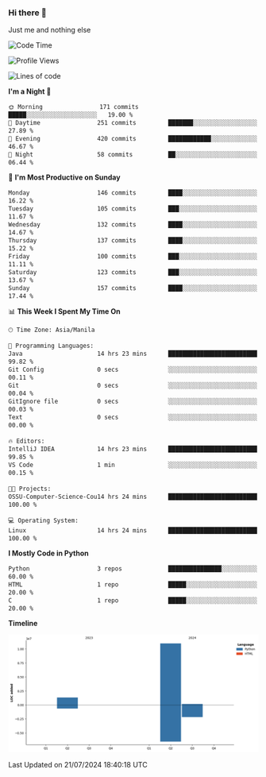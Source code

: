 ### Hi there 👋

Just me and nothing else


<!--START_SECTION:waka-->
![Code Time](http://img.shields.io/badge/Code%20Time-516%20hrs%2056%20mins-blue)

![Profile Views](http://img.shields.io/badge/Profile%20Views-6-blue)

![Lines of code](https://img.shields.io/badge/From%20Hello%20World%20I%27ve%20Written-12.5%20million%20lines%20of%20code-blue)

**I'm a Night 🦉** 

```text
🌞 Morning                171 commits         █████░░░░░░░░░░░░░░░░░░░░   19.00 % 
🌆 Daytime                251 commits         ███████░░░░░░░░░░░░░░░░░░   27.89 % 
🌃 Evening                420 commits         ████████████░░░░░░░░░░░░░   46.67 % 
🌙 Night                  58 commits          ██░░░░░░░░░░░░░░░░░░░░░░░   06.44 % 
```
📅 **I'm Most Productive on Sunday** 

```text
Monday                   146 commits         ████░░░░░░░░░░░░░░░░░░░░░   16.22 % 
Tuesday                  105 commits         ███░░░░░░░░░░░░░░░░░░░░░░   11.67 % 
Wednesday                132 commits         ████░░░░░░░░░░░░░░░░░░░░░   14.67 % 
Thursday                 137 commits         ████░░░░░░░░░░░░░░░░░░░░░   15.22 % 
Friday                   100 commits         ███░░░░░░░░░░░░░░░░░░░░░░   11.11 % 
Saturday                 123 commits         ███░░░░░░░░░░░░░░░░░░░░░░   13.67 % 
Sunday                   157 commits         ████░░░░░░░░░░░░░░░░░░░░░   17.44 % 
```


📊 **This Week I Spent My Time On** 

```text
🕑︎ Time Zone: Asia/Manila

💬 Programming Languages: 
Java                     14 hrs 23 mins      █████████████████████████   99.82 % 
Git Config               0 secs              ░░░░░░░░░░░░░░░░░░░░░░░░░   00.11 % 
Git                      0 secs              ░░░░░░░░░░░░░░░░░░░░░░░░░   00.04 % 
GitIgnore file           0 secs              ░░░░░░░░░░░░░░░░░░░░░░░░░   00.03 % 
Text                     0 secs              ░░░░░░░░░░░░░░░░░░░░░░░░░   00.00 % 

🔥 Editors: 
IntelliJ IDEA            14 hrs 23 mins      █████████████████████████   99.85 % 
VS Code                  1 min               ░░░░░░░░░░░░░░░░░░░░░░░░░   00.15 % 

🐱‍💻 Projects: 
OSSU-Computer-Science-Cou14 hrs 24 mins      █████████████████████████   100.00 % 

💻 Operating System: 
Linux                    14 hrs 24 mins      █████████████████████████   100.00 % 
```

**I Mostly Code in Python** 

```text
Python                   3 repos             ███████████████░░░░░░░░░░   60.00 % 
HTML                     1 repo              █████░░░░░░░░░░░░░░░░░░░░   20.00 % 
C                        1 repo              █████░░░░░░░░░░░░░░░░░░░░   20.00 % 
```



**Timeline**

![Lines of Code chart](https://raw.githubusercontent.com/brutist/brutist/main/assets/bar_graph.png)


 Last Updated on 21/07/2024 18:40:18 UTC
<!--END_SECTION:waka-->
